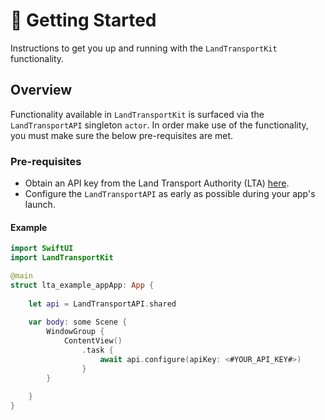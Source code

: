 # 🏁 Getting Started

Instructions to get you up and running with the `LandTransportKit` functionality.

## Overview

Functionality available in `LandTransportKit` is surfaced via the ``LandTransportAPI`` singleton `actor`. In order make use of the functionality, you must make sure the below pre-requisites are met.

### Pre-requisites

- Obtain an API key from the Land Transport Authority (LTA) [here](https://datamall.lta.gov.sg/content/datamall/en/request-for-api.html).
- Configure the ``LandTransportAPI`` as early as possible during your app's launch.

#### Example

```swift
import SwiftUI
import LandTransportKit

@main
struct lta_example_appApp: App {
    
    let api = LandTransportAPI.shared
    
    var body: some Scene {
        WindowGroup {
            ContentView()
                .task {
                    await api.configure(apiKey: <#YOUR_API_KEY#>)
                }
        }
        
    }
}
```




